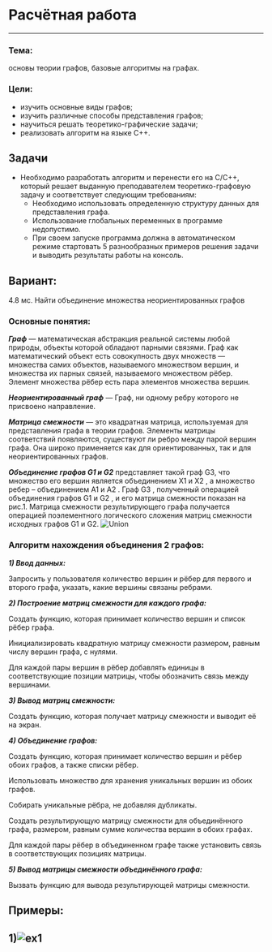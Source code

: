 # Расчётная работа

---
### Тема: 
основы теории графов, базовые алгоритмы на графах.
### Цели:
* изучить основные виды графов;
* изучить различные способы представления графов;
* научиться решать теоретико-графические задачи;
* реализовать алгоритм на языке С++.
## Задачи
- Необходимо разработать алгоритм и перенести его на С/С++, который решает выданную преподавателем теоретико-графовую задачу и соответствует следующим требованиям:
    - Необходимо использовать определенную структуру данных для представления графа.
    - Использование глобальных переменных в программе недопустимо.
    - При своем запуске программа должна в автоматическом режиме стартовать 5 разнообразных примеров решения задачи и выводить результаты работы на консоль.
## Вариант:
4.8 мс. Найти объединение множества неориентированных графов

### Основные понятия:
***Граф*** — математическая абстракция реальной системы любой природы, объекты которой обладают парными связями. Граф как математический объект есть совокупность двух множеств — множества самих объектов, называемого множеством вершин, и множества их парных связей, называемого множеством рёбер. Элемент множества рёбер есть пара элементов множества вершин.

***Неориентированный граф*** — Граф, ни одному ребру которого не присвоено направление.

***Матрица смежности*** — это квадратная матрица, используемая для представления графа в теории графов. Элементы матрицы соответствий появляются, существуют ли ребро между парой вершин графа. Она широко применяется как для ориентированных, так и для неориентированных графов.

***Объединение графов G1 и G2***  представляет такой граф G3, что множество его вершин является объединением Х1 и Х2 , а множество ребер – объединением A1 и A2 . Граф G3 , полученный операцией объединения графов G1 и G2 , и его матрица смежности показан на рис.1. Матрица смежности результирующего графа получается операцией поэлементного логического сложения матриц смежности исходных графов G1 и G2.
![Union](https://github.com/iis-42x70x/RPIIS/blob/%D0%91%D0%B5%D0%BB%D0%BA%D0%BE%D0%B2%D1%81%D0%BA%D0%B0%D1%8F_%D0%9C/sem1/RR/%D0%BE%D0%B1.png)
### Алгоритм нахождения объединения 2 графов:
***1) Ввод данных:***

Запросить у пользователя количество вершин и рёбер для первого и второго графа, указать, какие вершины связаны ребрами.

***2) Построение матриц смежности для каждого графа:***

Создать функцию, которая принимает количество вершин и список рёбер графа.

Инициализировать квадратную матрицу смежности размером, равным числу вершин графа, с нулями.

Для каждой пары вершин в рёбер добавлять единицы в соответствующие позиции матрицы, чтобы обозначить связь между вершинами.

***3) Вывод матриц смежности:***

Создать функцию, которая получает матрицу смежности и выводит её на экран.

***4) Объединение графов:*** 

Создать функцию, которая принимает количество вершин и рёбер обоих графов, а также списки рёбер.

Использовать множество для хранения уникальных вершин из обоих графов.

Собирать уникальные рёбра, не добавляя дубликаты.

Создать результирующую матрицу смежности для объединённого графа, размером, равным сумме количества вершин в обоих графах.

Для каждой пары рёбер в объединенном графе также установить связь в соответствующих позициях матрицы.

***5) Вывод матрицы смежности объединённого графа:***

Вызвать функцию для вывода результирующей матрицы смежности.


## Примеры:
## 1)![ex1](https://github.com/iis-42x70x/RPIIS/blob/%D0%91%D0%B5%D0%BB%D0%BA%D0%BE%D0%B2%D1%81%D0%BA%D0%B0%D1%8F_%D0%9C/sem1/RR/%D0%BF%D1%80%D0%B8%D0%BC%D0%B5%D1%80%201.1.png)

